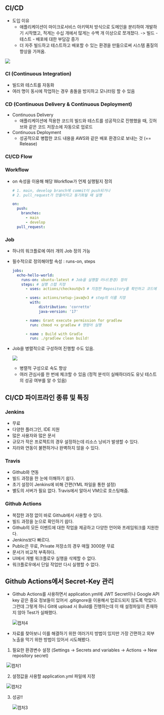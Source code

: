 ## **CI/CD**

- 도입 이유
  - 애플리케이션이 마이크로서비스 아키텍처 방식으로 도메인을 분리하여 개발하기 시작했고, 적게는 수십 개에서 많게는 수백 개 이상으로 쪼개졌다. -> 빌드 - 테스트 - 배포에 대한 부담감 증가
  - 더 자주 빌드하고 테스트하고 배포할 수 있는 환경을 만듦으로써 시스템 품질의 향상을 가져옴.

![](https://github.com/Duhui-Kim/BlogProject/assets/118238663/6d980c50-4f1a-48b5-8eb1-158d0a429ca7)

### **CI (Continuous Integration)**

- 빌드와 테스트를 자동화
- 여러 명이 동시에 작업하는 경우 충돌을 방지하고 모니터링 할 수 있음

### **CD (Continuous Delivery & Continuous Deployment)**

- Continuous Delivery
  - 애플리케이션에 적용한 코드의 빌드와 테스트를 성공적으로 진행했을 때, 깃허브와 같은 코드 저장소에 자동으로 업로드
- Continuous Deployment
  - 성공적으로 병합한 코드 내용을 AWS와 같은 배포 환경으로 보내는 것 (== Release)

### **CI/CD Flow**

### **Workflow**

- on 속성을 이용해 해당 Workflow가 언제 실행될지 정의

  ```yaml
  # 1. main, develop branch에 commit이 push되거나
  # 2. pull_request가 만들어지고 동기화될 때 실행
  
  on:
    push:
      branches:
        - main
        - develop
    pull_request:
  ```

### **Job**

- 하나의 워크플로에 여러 개의 Job 정의 가능

- 필수적으로 정의해야할 속성 : runs-on, steps

  ```yaml
  jobs:
    echo-hello-world:
      runs-on: ubuntu-latest # Job을 실행할 러너(환경) 정의
      steps: # 실행 스텝 지정
        - uses: actions/checkout@v3 # 지정한 Repository를 확인하고 코드에 대한 작업 실행
  
        - uses: actions/setup-java@v3 # step의 이름 지정
          with:
              distribution: 'corretto'
              java-version: '17'
  
        - name: Grant execute permission for gradlew
          run: chmod +x gradlew # 명령어 실행
  
        - name : Build with Gradle
          run: ./gradlew clean build!
  ```

- Job을 병렬적으로 구성하여 진행할 수도 있음.

  ![](https://github.com/Duhui-Kim/BlogProject/assets/118238663/527b70f7-f6f0-4552-aeca-4d2dfe124b77)

  - 병렬적 구성으로 속도 향상
  - 여러 관심사를 한 번에 체크할 수 있음 (정적 분석이 실패하더라도 유닛 테스트의 성공 여부를 알 수 있음)

## **CI/CD 파이프라인 종류 및 특징**

### **Jenkins**

- 무료
- 다양한 플러그인, IDE 지원
- 많은 사용자와 많은 문서
- 규모가 작은 프로젝트의 경우 설정하는데 리소스 낭비가 발생할 수 있다.
- 지라와 연동이 불편하거나 완벽하지 않을 수 있다.

### **Travis**

- Github와 연동
- 빌드 과정을 한 눈에 이해하기 쉽다.
- 초기 설정이 Jenkins에 비해 간편(YML 파일을 통한 설정)
- 별도의 서버가 필요 없다. Travis에서 알아서 VM으로 호스팅해줌.

### **Github Actions**

- 복잡한 과정 없이 바로 Github에서 사용할 수 있다.
- 빌드 과정을 눈으로 확인하기 쉽다.
- Github의 모든 이벤트에 대한 작업을 제공하고 다양한 언어와 프레임워크를 지원한다.
- Jenkins보다 빠르다.
- Public은 무료, Private 저장소의 경우 매월 3000분 무료
- 문서가 비교적 부족하다.
- UI에서 개별 워크플로우 실행을 삭제할 수 없다.
- 워크플로우에서 단일 작업만 다시 실행할 수 없다.



## Github Actions에서 Secret-Key 관리

- Github Actions를 사용하면서 application.yml에 JWT Secret이나 Google API key 같은 중요 정보들이 있어서 .gitignore을 이용해서 업로드되지 않도록 막았다. 그런데 그렇게 하니 Git에 upload 시 Build를 진행하는데 이 때 설정파일이 존재하지 않아 Test가 실패했다.

  ![캡처4](https://github.com/Duhui-Kim/BlogProject/assets/118238663/c57fe7fc-2f00-427f-93f0-6f28f9e1a6df) 

  

- 자료를 찾아보니 이를 해결하기 위한 여러가지 방법이 있지만 가장 간편하고 외부 노출을 막기 위한 방법이 있어서 시도해봤다.

1. 필요한 환경변수 설정 (Settings → Secrets and variables → Actions → New repository secret)

​				![캡처1](https://github.com/Duhui-Kim/BlogProject/assets/118238663/43e4cf36-e8b8-43d1-b1ae-c9848cd8c28d)

2. 설정값을 사용할 application.yml 파일에 지정

​				![캡처2](https://github.com/Duhui-Kim/BlogProject/assets/118238663/59b0dd6f-c810-4abf-b832-14dac8a01dfa)

3. 성공!!

   ![캡처3](https://github.com/Duhui-Kim/BlogProject/assets/118238663/4049f576-1322-4971-9ac2-1e692428a3a8)